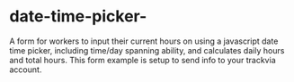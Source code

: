 date-time-picker-
=================

A form for workers to input their current hours on using a javascript 
date time picker, including time/day spanning ability, and calculates daily hours
and total hours. This form example is setup to send info to your trackvia account.


